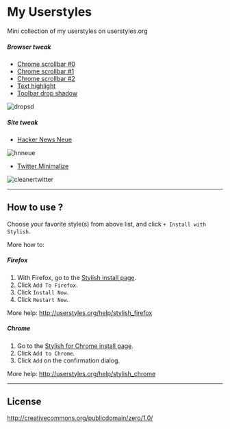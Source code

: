 My Userstyles
=============

Mini collection of my userstyles on userstyles.org

##### Browser tweak #####

+ [Chrome scrollbar #0](http://userstyles.org/styles/75997/chrome-scrollbar-0)
+ [Chrome scrollbar #1](http://userstyles.org/styles/75998/chrome-scrollbar-1)
+ [Chrome scrollbar #2](http://userstyles.org/styles/75999/chrome-scrollbar-2)
+ [Text highlight](http://userstyles.org/styles/65337/text-highlight)
+ [Toolbar drop shadow](http://userstyles.org/styles/65319/toolbar-drop-shadow)

![dropsd](https://f.cloud.github.com/assets/1097578/722728/7c0bfb24-e007-11e2-810a-a82c3f7b0888.png)

##### Site tweak #####

+ [Hacker News Neue](http://userstyles.org/styles/76042/hacker-news-neue)

![hnneue](https://f.cloud.github.com/assets/1097578/722729/7cf4cd40-e007-11e2-9f45-8f20a9f2a261.png)

+ [Twitter Minimalize](http://userstyles.org/styles/89745/twitter-minimalized)

![cleanertwitter](https://f.cloud.github.com/assets/1097578/722874/465b6732-e00a-11e2-8883-3d086afa6be1.png)

***

## How to use ? ##

Choose your favorite style(s) from above list, and click `+ Install with Stylish`. 

More how to:

##### Firefox #####
1. With Firefox, go to the [Stylish install page](https://addons.mozilla.org/en-US/firefox/addon/stylish/).
2. Click `Add To Firefox`.
3. Click `Install Now`.
4. Click `Restart Now`.

More help: http://userstyles.org/help/stylish_firefox

##### Chrome #####

1. Go to the [Stylish for Chrome install page](https://chrome.google.com/webstore/detail/stylish/fjnbnpbmkenffdnngjfgmeleoegfcffe).
2. Click `Add to Chrome`.
3. Click `Add` on the confirmation dialog.

More help: http://userstyles.org/help/stylish_chrome

***

## License ##

http://creativecommons.org/publicdomain/zero/1.0/

